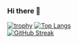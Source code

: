 ### Hi there 👋
[![trophy](https://github-profile-trophy.vercel.app/?username=InesSorzano&title=Commits,Repositories&theme=dark_lover)](https://github.com/ryo-ma/github-profile-trophy)
[![Top Langs](https://github-readme-stats.vercel.app/api/top-langs/?username=InesSorzano&layout=compact&theme=vision-friendly-dark)](https://github.com/anuraghazra/github-readme-stats)
<br>
[![GitHub Streak](http://github-readme-streak-stats.herokuapp.com?user=InesSorzano&theme=dark&background=000000)](https://git.io/streak-stats)

